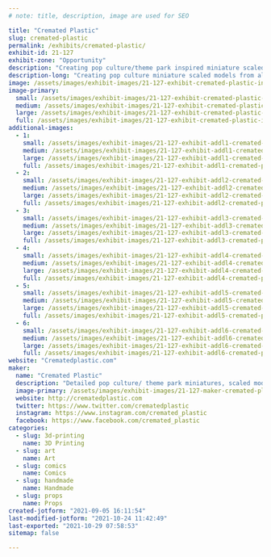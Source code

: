 ```yaml
---
# note: title, description, image are used for SEO

title: "Cremated Plastic"
slug: cremated-plastic
permalink: /exhibits/cremated-plastic/
exhibit-id: 21-127
exhibit-zone: "Opportunity"
description: "Creating pop culture/theme park inspired miniature scaled models. "
description-long: "Creating pop culture miniature scaled models from all things pop culture! Based on sets from movies,TV, and theme park attractions. Each peice is handcrafted to capture the exact details shown from the source material. "
image: /assets/images/exhibit-images/21-127-exhibit-cremated-plastic-inbound2961696073626976833-large.png
image-primary: 
  small: /assets/images/exhibit-images/21-127-exhibit-cremated-plastic-inbound2961696073626976833-small.png
  medium: /assets/images/exhibit-images/21-127-exhibit-cremated-plastic-inbound2961696073626976833-medium.png
  large: /assets/images/exhibit-images/21-127-exhibit-cremated-plastic-inbound2961696073626976833-large.png
  full: /assets/images/exhibit-images/21-127-exhibit-cremated-plastic-inbound2961696073626976833-full.png
additional-images: 
  - 1:
    small: /assets/images/exhibit-images/21-127-exhibit-addl1-cremated-plastic-inbound3665691394219927534-small.jpg
    medium: /assets/images/exhibit-images/21-127-exhibit-addl1-cremated-plastic-inbound3665691394219927534-medium.jpg
    large: /assets/images/exhibit-images/21-127-exhibit-addl1-cremated-plastic-inbound3665691394219927534-large.jpg
    full: /assets/images/exhibit-images/21-127-exhibit-addl1-cremated-plastic-inbound3665691394219927534-full.jpg
  - 2:
    small: /assets/images/exhibit-images/21-127-exhibit-addl2-cremated-plastic-inbound5306941906037761719-small.jpg
    medium: /assets/images/exhibit-images/21-127-exhibit-addl2-cremated-plastic-inbound5306941906037761719-medium.jpg
    large: /assets/images/exhibit-images/21-127-exhibit-addl2-cremated-plastic-inbound5306941906037761719-large.jpg
    full: /assets/images/exhibit-images/21-127-exhibit-addl2-cremated-plastic-inbound5306941906037761719-full.jpg
  - 3:
    small: /assets/images/exhibit-images/21-127-exhibit-addl3-cremated-plastic-inbound6193811896109130646-small.jpg
    medium: /assets/images/exhibit-images/21-127-exhibit-addl3-cremated-plastic-inbound6193811896109130646-medium.jpg
    large: /assets/images/exhibit-images/21-127-exhibit-addl3-cremated-plastic-inbound6193811896109130646-large.jpg
    full: /assets/images/exhibit-images/21-127-exhibit-addl3-cremated-plastic-inbound6193811896109130646-full.jpg
  - 4:
    small: /assets/images/exhibit-images/21-127-exhibit-addl4-cremated-plastic-inbound6651742067327520462-small.jpg
    medium: /assets/images/exhibit-images/21-127-exhibit-addl4-cremated-plastic-inbound6651742067327520462-medium.jpg
    large: /assets/images/exhibit-images/21-127-exhibit-addl4-cremated-plastic-inbound6651742067327520462-large.jpg
    full: /assets/images/exhibit-images/21-127-exhibit-addl4-cremated-plastic-inbound6651742067327520462-full.jpg
  - 5:
    small: /assets/images/exhibit-images/21-127-exhibit-addl5-cremated-plastic-inbound6707204082399304624-small.jpg
    medium: /assets/images/exhibit-images/21-127-exhibit-addl5-cremated-plastic-inbound6707204082399304624-medium.jpg
    large: /assets/images/exhibit-images/21-127-exhibit-addl5-cremated-plastic-inbound6707204082399304624-large.jpg
    full: /assets/images/exhibit-images/21-127-exhibit-addl5-cremated-plastic-inbound6707204082399304624-full.jpg
  - 6:
    small: /assets/images/exhibit-images/21-127-exhibit-addl6-cremated-plastic-inbound8519339380386490493-small.jpg
    medium: /assets/images/exhibit-images/21-127-exhibit-addl6-cremated-plastic-inbound8519339380386490493-medium.jpg
    large: /assets/images/exhibit-images/21-127-exhibit-addl6-cremated-plastic-inbound8519339380386490493-large.jpg
    full: /assets/images/exhibit-images/21-127-exhibit-addl6-cremated-plastic-inbound8519339380386490493-full.jpg
website: "Crematedplastic.com"
maker: 
  name: "Cremated Plastic"
  description: "Detailed pop culture/ theme park miniatures, scaled models. "
  image-primary: /assets/images/exhibit-images/21-127-maker-cremated-plastic-inbound5433685929947744633-medium.png
  website: http://crematedplastic.com
  twitter: https://www.twitter.com/crematedplastic
  instagram: https://www.instagram.com/cremated_plastic
  facebook: https://www.facebook.com/cremated_plastic
categories: 
  - slug: 3d-printing
    name: 3D Printing
  - slug: art
    name: Art
  - slug: comics
    name: Comics
  - slug: handmade
    name: Handmade
  - slug: props
    name: Props
created-jotform: "2021-09-05 16:11:54"
last-modified-jotform: "2021-10-24 11:42:49"
last-exported: "2021-10-29 07:58:53"
sitemap: false

---
```

